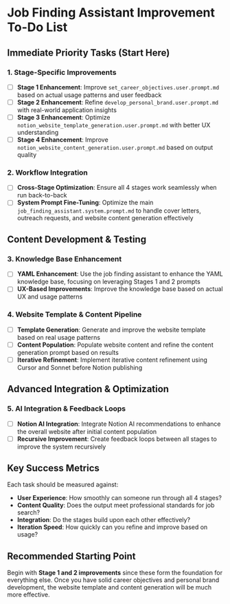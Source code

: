 # Job Finding Assistant Improvement To-Do List

## **Immediate Priority Tasks (Start Here)**

### 1. **Stage-Specific Improvements**

- [ ] **Stage 1 Enhancement**: Improve `set_career_objectives.user.prompt.md` based on actual usage patterns and user feedback
- [ ] **Stage 2 Enhancement**: Refine `develop_personal_brand.user.prompt.md` with real-world application insights
- [ ] **Stage 3 Enhancement**: Optimize `notion_website_template_generation.user.prompt.md` with better UX understanding
- [ ] **Stage 4 Enhancement**: Improve `notion_website_content_generation.user.prompt.md` based on output quality

### 2. **Workflow Integration**

- [ ] **Cross-Stage Optimization**: Ensure all 4 stages work seamlessly when run back-to-back
- [ ] **System Prompt Fine-Tuning**: Optimize the main `job_finding_assistant.system.prompt.md` to handle cover letters, outreach requests, and website content generation effectively

## **Content Development & Testing**

### 3. **Knowledge Base Enhancement**

- [ ] **YAML Enhancement**: Use the job finding assistant to enhance the YAML knowledge base, focusing on leveraging Stages 1 and 2 prompts
- [ ] **UX-Based Improvements**: Improve the knowledge base based on actual UX and usage patterns

### 4. **Website Template & Content Pipeline**

- [ ] **Template Generation**: Generate and improve the website template based on real usage patterns
- [ ] **Content Population**: Populate website content and refine the content generation prompt based on results
- [ ] **Iterative Refinement**: Implement iterative content refinement using Cursor and Sonnet before Notion publishing

## **Advanced Integration & Optimization**

### 5. **AI Integration & Feedback Loops**

- [ ] **Notion AI Integration**: Integrate Notion AI recommendations to enhance the overall website after initial content population
- [ ] **Recursive Improvement**: Create feedback loops between all stages to improve the system recursively

## **Key Success Metrics**

Each task should be measured against:

- **User Experience**: How smoothly can someone run through all 4 stages?
- **Content Quality**: Does the output meet professional standards for job search?
- **Integration**: Do the stages build upon each other effectively?
- **Iteration Speed**: How quickly can you refine and improve based on usage?

## **Recommended Starting Point**

Begin with **Stage 1 and 2 improvements** since these form the foundation for everything else. Once you have solid career objectives and personal brand development, the website template and content generation will be much more effective.
